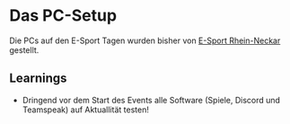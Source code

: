 # Das PC-Setup
Die PCs auf den E-Sport Tagen wurden bisher von [E-Sport Rhein-Neckar](../../uebersicht/partner/mannheim-esportrheinneckar.md) gestellt.

## Learnings
* Dringend vor dem Start des Events alle Software (Spiele, Discord und Teamspeak) auf Aktuallität testen!